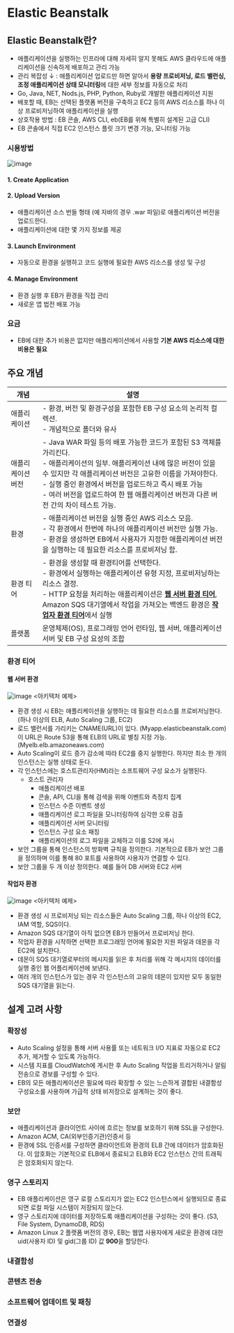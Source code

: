 # Elastic Beanstalk
## Elastic Beanstalk란?
- 애플리케이션을 실행하는 인프라에 대해 자세히 알지 못해도 AWS 클라우드에 애플리케이션을 신속하게 배포하고 관리 가능
- 관리 복잡성 ↓ : 애플리케이션 업로드만 하면 알아서 **용량 프로비저닝, 로드 밸런싱, 조정 애플리케이션 상태 모니터링**에 대한 세부 정보를 자동으로 처리
- Go, Java, NET, Nods.js, PHP, Python, Ruby로 개발한 애플리케이션 지원
- 배포할 때, EB는 선택된 플랫폼 버전을 구축하고 EC2 등의 AWS 리소스를 하나 이상 프로비저닝하여 애플리케이션을 실행
- 상호작용 방법 : EB 콘솔, AWS CLI, eb(EB를 위해 특별히 설계된 고급 CLI)
- EB 콘솔에서 직접 EC2 인스턴스 플릿 크기 변경 가능, 모니터링 가능

### 시용방법
![image](https://user-images.githubusercontent.com/79209568/170908377-2e69ad46-59e7-4ab2-b5c8-4e5887ce7b95.png)
#### 1. Create Application
#### 2. Upload Version
- 애플리케이션 소스 번들 형태 (예 자바의 경우 .war 파일)로 애플리케이션 버전을 업로드한다.
- 애플리케이션에 대한 몇 가지 정보를 제공
#### 3. Launch Environment
- 자동으로 환경을 실행하고 코드 실행에 필요한 AWS 리소스를 생성 및 구성
#### 4. Manage Environment
- 환경 실행 후 EB가 환경을 직접 관리
- 새로운 앱 법전 배포 가능

### 요금
- EB에 대한 추가 비용은 없지만 애플리케이션에서 사용할 **기본 AWS 리소스에 대한 비용은 필요**

## 주요 개념
|개념|설명|
|--|----|
|애플리케이션|- 환경, 버전 및 환경구성을 포함한 EB 구성 요소의 논리적 컬렉션.<br>- 개념적으로 폴더와 유사|
|애플리케이션 버전|- Java WAR 파일 등의 배포 가능한 코드가 포함된 S3 객체를 가리킨다.<br>- 애플리케이션의 일부. 애플리케이션 내에 많은 버전이 있을 수 있지만 각 애플리케이션 버전은 고유한 이름을 가져야한다.<br>- 실행 중인 환경에서 버전을 업로드하고 즉시 배포 가능<br>- 여러 버전을 업로드하여 한 웹 애플리케이션 버전과 다른 버전 간의 차이 테스트 가능.|
|환경|- 애플리케이션 버전을 실행 중인 AWS 리소스 모음.<br>- 각 환경에서 한번에 하나의 애플리케이션 버전만 실행 가능.<br>- 환경을 생성하면 EB에서 사용자가 지정한 애플리케이션 버전을 실행하는 데 필요한 리소스를 프로비저닝 함.|
|환경 티어|- 환경을 생성할 때 환경티어를 선택한다. <br>- 환경에서 실행하는 애플리케이션 유형 지정, 프로비저닝하는 리소스 결정.<br>- HTTP 요청을 처리하는 애플리케이션은 [**웹 서버 환경 티어**](#웹-서버-환경), Amazon SQS 대기열에서 작업을 가져오는 백엔드 환경은 [**작업자 환경 티어**](#작업자-환경)에서 실행|
|플랫폼|운영체제(OS), 프로그래밍 언어 런타임, 웹 서버, 애플리케이션 서버 및 EB 구성 요성의 조합|

### 환경 티어
#### 웹 서버 환경
![image](https://user-images.githubusercontent.com/79209568/171077716-c66311dd-064c-4d2c-8068-fc31406366c5.png)
<아키텍처 예제>  
- 환경 생성 시 EB는 애플리케이션을 실행하는 데 필요한 리소스를 프로비저닝한다. (하나 이상의 ELB, Auto Scaling 그룹, EC2)
- 로드 밸런서를 가리키는 CNAME(URL)이 있다. (Myapp.elasticbeanstalk.com) 이 URL은 Route 53을 통해 ELB의 URL로 별칭 지정 가능. (Myelb.elb.amazoneaws.com)
- Auto Scaling이 로드 증가 감소에 따라 EC2를 중지 실행한다. 하지만 최소 한 개의 인스턴스는 실행 상태로 둔다.
- 각 인스턴스에는 호스트관리자(HM)라는 소프트웨어 구성 요소가 실행된다.
  - 호스트 관리자
    - 애플리케이션 배포
    - 콘솔, API, CLI을 통해 검색을 위해 이벤트와 측정치 집계
    - 인스턴스 수준 이벤트 생성
    - 애플리케이션 로그 파일을 모니터링하여 심각한 오류 검출
    - 애플리케이션 서버 모니터링
    - 인스턴스 구성 요소 패칭
    - 애플리케이션의 로그 파일을 교체하고 이를 S2에 게시
- 보안 그룹을 통해 인스턴스의 방화벽 규칙을 정의한다. 기본적으로 EB가 보안 그룹을 정의하며 이를 통해 80 포트를 사용하여 사용자가 연결할 수 있다.
- 보안 그룹을 두 개 이상 정의한다. 예를 들어 DB 서버와 EC2 서버
#### 작업자 환경
![image](https://user-images.githubusercontent.com/79209568/171080622-afdc638f-adb2-41e8-9168-a33227ac75f3.png)
<아키텍처 예제>
- 환경 생성 시 프로비저닝 되는 리소스들은 Auto Scaling 그룹, 하나 이상의 EC2, IAM 역할, SQS이다.
- Amazon SQS 대기열이 아직 없으면 EB가 만들어서 프로비저닝 한다.
- 작업자 환경을 시작하면 선택한 프로그래밍 언어에 필요한 지원 파일과 데몬을 각 EC2에 설치한다. 
- 데몬이 SQS 대기열로부터의 메시지를 읽은 후 처리를 위해 각 메시지의 데이터를 실행 중인 웹 어플리케이션에 보낸다. 
- 여러 개의 인스턴스가 있는 경우 각 인스턴스의 고유의 데몬이 있지만 모두 동일한 SQS 대기열을 읽는다.
## 설계 고려 사항
### 확장성
- Auto Scaling 설정을 통해 서버 사용률 또는 네트워크 I/O 지표로 자동으로 EC2 추가, 제거할 수 있도록 가능하다.
- 시스템 지표를 CloudWatch에 게시한 후 Auto Scaling 작업을 트리거하거나 알림 전송으로 경보를 구성할 수 있다.
- EB의 모든 애플리케이션은 필요에 따라 확장할 수 있는 느슨하게 결합된 내결함성 구성요소를 사용하며 가급적 상태 비저장으로 설계하는 것이 좋다.
### 보안
- 애플리케이션과 클라이언트 사이에 흐르는 정보를 보호하기 위해 SSL을 구성한다.
- Amazon ACM, CA(외부인증기관)인증서 등
- 환경에 SSL 인증서를 구성하면 클라이언트와 환경의 ELB 간에 데이터가 암호화된다. 이 암호화는 기본적으로 ELB에서 종료되고 ELB와 EC2 인스턴스 간의 트래픽은 암호화되지 않는다.
### 영구 스토리지
- EB 애플리케이션은 영구 로컬 스토리지가 없는 EC2 인스턴스에서 실행되므로 종료되면 로컬 파일 시스템이 저장되지 않는다. 
- 영구 스토리지에 데이터를 저장하도록 애플리케이션을 구성하는 것이 좋다. (S3, File System, DynamoDB, RDS)
- Amazon Linux 2 플랫폼 버전의 경우, EB는 웹앱 사용자에게 새로운 환경에 대한 uid(사용자 ID) 및 gid(그룹 ID) 값 **900**을 할당한다. 
### 내결함성
### 콘텐츠 전송
### 소프트웨어 업데이트 및 패칭
### 연결성
